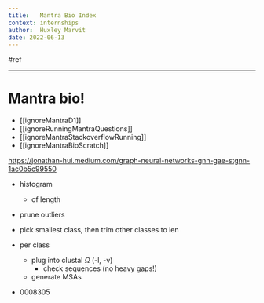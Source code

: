 ```yaml
---
title:   Mantra Bio Index
context: internships
author:  Huxley Marvit
date: 2022-06-13
---
```


#ref

***

# Mantra bio!


- [[ignoreMantraD1]]
- [[ignoreRunningMantraQuestions]]
- [[ignoreMantraStackoverflowRunning]]
- [[ignoreMantraBioScratch]]

https://jonathan-hui.medium.com/graph-neural-networks-gnn-gae-stgnn-1ac0b5c99550







- histogram 
	- of length
- prune outliers
- pick smallest class, then trim other classes to len

- per class
	- plug into clustal $\Omega$ (-l, -v)
		- check sequences (no heavy gaps!)
	- generate MSAs

-  0008305




















